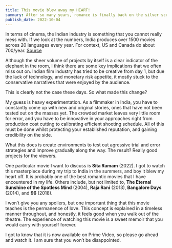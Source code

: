 ```yaml
---
title: This movie blew away my HEART!
summary: After so many years, romance is finally back on the silver screen!
publish_date: 2022-10-04
---
```


In terms of cinema, the Indian industry is something that you cannot really mess with. If we look at the numbers, India produces over 1500 movies across 20 languages every year. For context, US and Canada do about 700/year. [Source](https://www.thehindubusinessline.com/opinion/putting-indian-cinema-on-the-world-map/article65460577.ece)

Although the sheer volume of projects by itself is a clear indicator of the elephant in the room, I think there are some key implications that we often miss out on. Indian film industry has tried to be creative from day 1, but due the lack of technology, and monetary risk appetite, it mostly stuck to the conservative narratives that were enjoyed by the audience.

This is clearly not the case these days. So what made this change?

My guess is heavy experimentation. As a filmmaker in India, you have to constantly come up with new and original stories, ones that have not been tested out on the masses yet. The crowded market leaves very little room for error, and you have to be innovative in your approaches right from production cost cutting to calibrating efficient shooting schedule. All of this must be done whilst protecting your established reputation, and gaining credibility on the side.

What this does is create environments to test out agressive trial and error strategies and improve gradually along the way. The result? Really good projects for the viewers.

One particular movie I want to discuss is **Sita Ramam** (2022). I got to watch this masterpiece during my trip to India in the summers, and boy it blew my heart off. It is probably one of the best romantic movies that I have encountered in my life. Others include, but not limited to, **The Eternal Sunshine of the Spotless Mind** (2004), **Raja Rani** (2013), **Bangalore Days** (2014), and **96** (2018).

I won’t give you any spoilers, but one important thing that this movie teaches is the permanence of love. This concept is explained in a timeless manner throughout, and honestly, it feels good when you walk out of the theatre. The experience of watching this movie is a sweet memoir that you would carry with yourself forever.

I got to know that it is now available on Prime Video, so please go ahead and watch it. I am sure that you won’t be disappointed.
